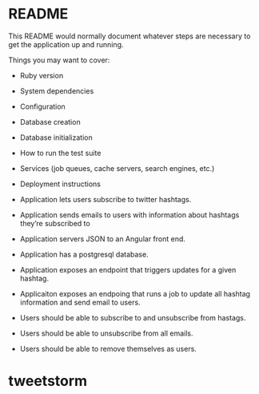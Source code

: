 # README

This README would normally document whatever steps are necessary to get the
application up and running.

Things you may want to cover:

* Ruby version

* System dependencies

* Configuration

* Database creation

* Database initialization

* How to run the test suite

* Services (job queues, cache servers, search engines, etc.)

* Deployment instructions

* Application lets users subscribe to twitter hashtags.
* Application sends emails to users with information about hashtags they’re subscribed to
* Application servers JSON to an Angular front end.
* Application has a postgresql database.
* Application exposes an endpoint that triggers updates for a given hashtag.
* Applicaiton exposes an endpoing that runs a job to update all hashtag information and send email to users.
* Users should be able to subscribe to and unsubscribe from hastags.
* Users should be able to unsubscribe from all emails.
* Users should be able to remove themselves as users.

# tweetstorm
